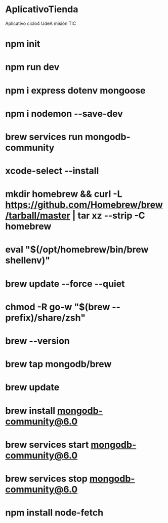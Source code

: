 # AplicativoTienda
Aplicativo ciclo4 UdeA misión TIC

# npm init
# npm run dev  
# npm i express dotenv mongoose
# npm i nodemon --save-dev
<!-- Correr servidor bases de datos -->
# brew services run mongodb-community  


<!-- Install and update brew -->
# xcode-select --install
# mkdir homebrew && curl -L https://github.com/Homebrew/brew/tarball/master | tar xz --strip -C homebrew
# eval "$(/opt/homebrew/bin/brew shellenv)"
# brew update --force --quiet
# chmod -R go-w "$(brew --prefix)/share/zsh"
# brew --version

<!-- Install and update mongodb  -->
# brew tap mongodb/brew
# brew update
# brew install mongodb-community@6.0
# brew services start mongodb-community@6.0
# brew services stop mongodb-community@6.0

# npm install node-fetch